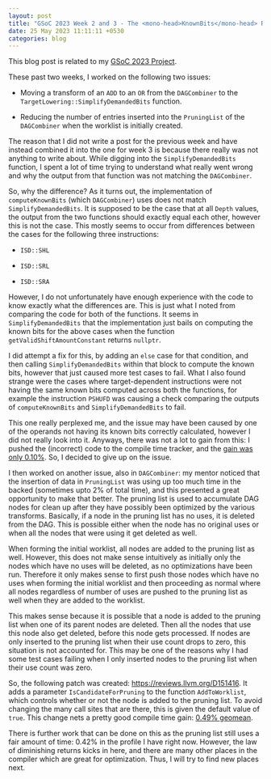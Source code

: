```yaml
---
layout: post
title: "GSoC 2023 Week 2 and 3 - The <mono-head>KnownBits</mono-head> Rabbit Hole"
date: 25 May 2023 11:11:11 +0530
categories: blog
---
```


This blog post is related to my
<a href="https://summerofcode.withgoogle.com/programs/2023/projects/JdqGUwNq">GSoC
  2023 Project</a>.

These past two weeks, I worked on the following two issues:
- Moving a transform of an `ADD` to an `OR` from the
  `DAGCombiner` to the
  `TargetLowering::SimplifyDemandedBits` function.

- Reducing the number of entries inserted into the `PruningList`
  of the `DAGCombiner` when the
  worklist is initially created.

The reason that I did not write a post for the previous week and have instead combined it into the one for week 3 is
because there really was not anything to write about. While digging into the `SimplifyDemandedBits`
function, I spent a lot of time trying to understand what really went wrong and why the output from that function was
not matching the `DAGCombiner`.

So, why the difference? As it turns out, the implementation of `computeKnownBits` (which
`DAGCombiner`) uses does not match `SimplifyDemandedBits`. It is supposed to be the case that at
all `Depth` values, the output from the two functions should exactly equal each other, however this is not
the case. This mostly seems to occur from differences between the cases for the following three instructions:

- `ISD::SHL`

- `ISD::SRL`

- `ISD::SRA`

However, I do not unfortunately have enough experience with the code to know exactly what the differences are. This is
just what I noted from comparing the code for both of the functions. It seems in `SimplifyDemandedBits`
that the implementation just bails on computing the known bits for the above cases when the function
`getValidShiftAmountConstant` returns `nullptr`.

I did attempt a fix for this, by adding an `else` case for that condition, and then calling
`SimplifyDemandedBits` within that block to compute the known bits, however that just caused more test
cases to fail. What I also found strange were the cases where target-dependent instructions were not having the same
known bits computed across both the functions, for example the instruction `PSHUFD` was causing a check
comparing the outputs of `computeKnownBits` and `SimplifyDemandedBits` to fail.

This one really perplexed me, and the issue may have been caused by one of the operands not having its known bits
correctly calculated, however I did not really look into it. Anyways, there was not a lot to gain from this: I
pushed the (incorrect) code to the compile time tracker, and the
<a href="https://llvm-compile-time-tracker.com/compare.php?from=53c03a3db16cd9b51476ce4b4fb1adc1b58f1ff7&to=d8d380ca6e4dbf95d96672de456662751630f8eb&stat=instructions%3Au">gain was only 0.10%</a>.
So, I decided to give up on the issue.

I then worked on another issue, also in `DAGCombiner`: my mentor noticed that the insertion of data in
`PruningList` was using up too much time in the backed (sometimes upto 2% of total time), and this
presented a great opportunity to make that better. The pruning list is used to accumulate DAG nodes for clean up after
they have possibly been optimized by the various transforms. Basically, if a node in the pruning list has no uses, it
is deleted from the DAG. This is possible either when the node has no original uses or when all the nodes that were
using it get deleted as well.

When forming the initial worklist, all nodes are added to the pruning list as well. However, this does not make sense
intuitively as initially only the nodes which have no uses will be deleted, as no optimizations have been run.
Therefore it only makes sense to first push those nodes which have no uses when forming the initial worklist and then
proceeding as normal where all nodes regardless of number of uses are pushed to the pruning list as well when they are
added to the worklist.

This makes sense because it is possible that a node is added to the pruning list when one of its parent nodes are
deleted. Then all the nodes that use this node also get deleted, before this node gets processed. If nodes are only
inserted to the pruning list when their use count drops to zero, this situation is not accounted for. This may be one
of the reasons why I had some test cases failing when I only inserted nodes to the pruning list when their use count 
was zero.

So, the following patch was created: <a href="https://reviews.llvm.org/D151416">https://reviews.llvm.org/D151416</a>.
It adds a parameter `IsCandidateForPruning` to the function `AddToWorklist`, which controls
whether or not the node is added to the pruning list. To avoid changing the many call sites that are there, this is
given the default value of `true`. This change nets a pretty good compile time gain:
<a href="https://llvm-compile-time-tracker.com/compare.php?from=cf1ef4161006e8119761b3a137423c23436bcf33&to=2bc07480f56369a97e713c431af1962b2ba4b507&stat=instructions%3Au">0.49% geomean</a>.

There is further work that can be done on this as the pruning list still uses a fair amount of time: 0.42% in the
profile I have right now. However, the law of diminishing returns kicks in here, and there are many other places in
the compiler which are great for optimization. Thus, I will try to find new places next.

